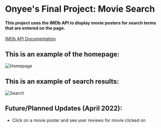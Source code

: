 # Onyee's Final Project: Movie Search

#### This project uses the IMDb API to display movie posters for search terms that are entered on the page.

[IMDb API Documentation](https://imdb-api.com/api#SearchMovie-header) 

## This is an example of the homepage:
![Homepage](https://freight.cargo.site/w/1250/i/0de9bc07b4d05918a86c9e609a3d26a883079ba0cf89614e31be068c339bfb47/Screen-Shot-2022-04-26-at-4.58.02-PM.png)

## This is an example of search results:
![Search](https://freight.cargo.site/w/1250/i/c632018198f143c4cd7fc43e56f8fc486e2865130fae6e46a41370008df9d426/Screen-Shot-2022-04-26-at-5.00.31-PM.png)

## Future/Planned Updates (April 2022):
* Click on a movie poster and see user reviews for movie clicked on